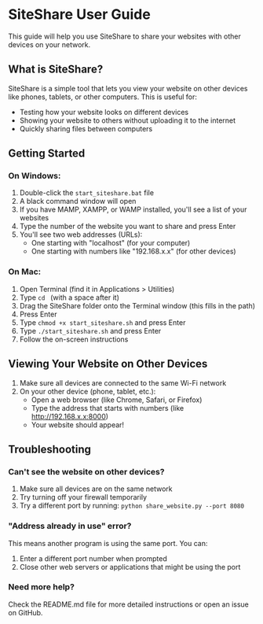 # SiteShare User Guide

This guide will help you use SiteShare to share your websites with other devices on your network.

## What is SiteShare?

SiteShare is a simple tool that lets you view your website on other devices like phones, tablets, or other computers. This is useful for:

- Testing how your website looks on different devices
- Showing your website to others without uploading it to the internet
- Quickly sharing files between computers

## Getting Started

### On Windows:

1. Double-click the `start_siteshare.bat` file
2. A black command window will open
3. If you have MAMP, XAMPP, or WAMP installed, you'll see a list of your websites
4. Type the number of the website you want to share and press Enter
5. You'll see two web addresses (URLs):
   - One starting with "localhost" (for your computer)
   - One starting with numbers like "192.168.x.x" (for other devices)

### On Mac:

1. Open Terminal (find it in Applications > Utilities)
2. Type `cd ` (with a space after it)
3. Drag the SiteShare folder onto the Terminal window (this fills in the path)
4. Press Enter
5. Type `chmod +x start_siteshare.sh` and press Enter
6. Type `./start_siteshare.sh` and press Enter
7. Follow the on-screen instructions

## Viewing Your Website on Other Devices

1. Make sure all devices are connected to the same Wi-Fi network
2. On your other device (phone, tablet, etc.):
   - Open a web browser (like Chrome, Safari, or Firefox)
   - Type the address that starts with numbers (like http://192.168.x.x:8000)
   - Your website should appear!

## Troubleshooting

### Can't see the website on other devices?

1. Make sure all devices are on the same network
2. Try turning off your firewall temporarily
3. Try a different port by running: `python share_website.py --port 8080`

### "Address already in use" error?

This means another program is using the same port. You can:
1. Enter a different port number when prompted
2. Close other web servers or applications that might be using the port

### Need more help?

Check the README.md file for more detailed instructions or open an issue on GitHub.
